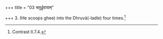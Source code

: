 +++
title = "03 चतुर्ध्रुवायाम्"

+++
3. (He scoops ghee) into the Dhruvā(-ladle) four times.[^1]  

[^1]: Contrast II.7.4.
